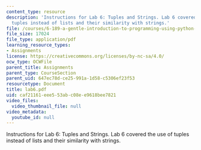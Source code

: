 ```yaml
---
content_type: resource
description: 'Instructions for Lab 6: Tuples and Strings. Lab 6 covered the use of
  tuples instead of lists and their similarity with strings.'
file: /courses/6-189-a-gentle-introduction-to-programming-using-python-january-iap-2008/caf21161eee553abc08ee9618bee7821_lab6.pdf
file_size: 17024
file_type: application/pdf
learning_resource_types:
- Assignments
license: https://creativecommons.org/licenses/by-nc-sa/4.0/
ocw_type: OCWFile
parent_title: Assignments
parent_type: CourseSection
parent_uid: 647ec78d-ce25-991a-1d58-c5306ef23f53
resourcetype: Document
title: lab6.pdf
uid: caf21161-eee5-53ab-c08e-e9618bee7821
video_files:
  video_thumbnail_file: null
video_metadata:
  youtube_id: null
---
```

Instructions for Lab 6: Tuples and Strings. Lab 6 covered the use of tuples instead of lists and their similarity with strings.